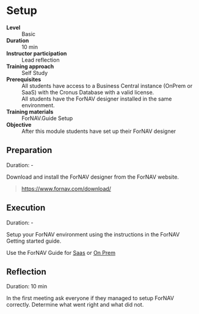 # Setup
<dl>
  <dt><b>Level</b></dt>
  <dd>Basic</dd>
  <dt><b>Duration</b></dt>
  <dd>10 min</dd>
  <dt><b>Instructor participation</b></dt>
  <dd>Lead reflection</dd>
  <dt><b>Training approach</b></dt>
  <dd>Self Study</dd>
  <dt><b>Prerequisites</b></dt>
  <dd>All students have access to a Business Central instance (OnPrem or SaaS) with the Cronus Database with a valid license. <br> All students have the ForNAV designer installed in the same environment.</dd>
  <dt><b>Training materials</b></dt>
  <dd>ForNAV.Guide Setup</dd>
  <dt><b>Objective</b></dt>
  <dd>After this module students have set up their ForNAV designer</dd>
</dl>

## Preparation
Duration: -

Download and install the ForNAV designer from the ForNAV website.

> https://www.fornav.com/download/

## Execution
Duration: -

Setup your ForNAV environment using the instructions in the ForNAV Getting started guide.

Use the ForNAV Guide for [Saas](https://renebrummel.github.io/ForNAVGuide/#/ForNAVForBCSaaS/) or [On Prem](https://renebrummel.github.io/ForNAVGuide/#/ForNAVForBCOnPrem/)

## Reflection
Duration: 10 min

In the first meeting ask everyone if they managed to setup ForNAV correctly. Determine what went right and what did not.
